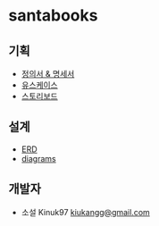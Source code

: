 # santabooks

## 기획
- [정의서 & 명세서](https://docs.google.com/spreadsheets/d/1tghYwQjZrw3oEPnmmHqIgOzB_CpOENO89s9znY436sU/edit?usp=sharing)
- [유스케이스](https://drive.google.com/file/d/1cJIk8cgXZBj_bXwSymJF7KgcVrDsoU2r/view?usp=sharing)
- [스토리보드]()

## 설계
- [ERD](https://www.erdcloud.com/d/NGytE3JFFAXifTWLF)
- [diagrams]()

## 개발자
- 소설 Kinuk97 <kiukangg@gmail.com>
